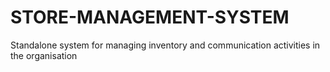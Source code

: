 # STORE-MANAGEMENT-SYSTEM
Standalone system for managing inventory and communication activities in the organisation
